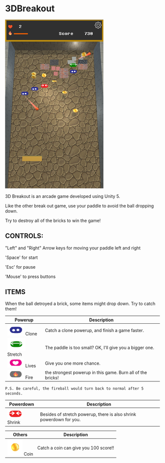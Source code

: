 # 3DBreakout

<img src="https://github.com/ericwalker/3DBreakout/blob/master/3D%20Breakout%202017/readmeImg/gameShot.png" width="320px">

3D Breakout is an arcade game developed using Unity 5. 

Like the other break out game, use your paddle to avoid the ball dropping down. 

Try to destroy all of the bricks to win the game!


## CONTROLS:

"Left" and "Right" Arrow keys for moving your paddle left and right

'Space' for start

'Esc' for pause

'Mouse' to press buttons




## ITEMS
When the ball detroyed a brick, some items might drop down. Try to catch them!

| Powerup        | Description           | 
| ------------- |-------------|
| <img src="https://github.com/ericwalker/3DBreakout/blob/master/3D%20Breakout%202017/readmeImg/powerupClone.png" width="55px"> Clone     | Catch a clone powerup, and finish a game faster.      | 
| <img src="https://github.com/ericwalker/3DBreakout/blob/master/3D%20Breakout%202017/readmeImg/powerupStrech.png" width="60px"> Stretch   | The paddle is too small? OK, I'll give you a bigger one.      |
| <img src="https://github.com/ericwalker/3DBreakout/blob/master/3D%20Breakout%202017/readmeImg/powerupLive.png" width="55px"> Lives       | Give you one more chance.      |
| <img src="https://github.com/ericwalker/3DBreakout/blob/master/3D%20Breakout%202017/readmeImg/powerupFire.png" width="55px"> Fire       | the strongest powerup in this game. Burn all of the bricks! |

    P.S. Be careful, the fireball would turn back to normal after 5 seconds.

| Powerdown        | Description           | 
| ------------- |-------------|
| <img src="https://github.com/ericwalker/3DBreakout/blob/master/3D%20Breakout%202017/readmeImg/powerdownShrink.png" width="50px"> Shrink | Besides of stretch powerup, there is also shrink powerdown for you. |

| Others        | Description           | 
| ------------- |-------------|
| <img src="https://github.com/ericwalker/3DBreakout/blob/master/3D%20Breakout%202017/readmeImg/coinImg.png" width="50px"> Coin     | Catch a coin can give you 100 score!! |
